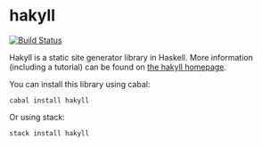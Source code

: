 # hakyll

[![Build Status](https://img.shields.io/travis/jaspervdj/hakyll.svg)](http://travis-ci.org/jaspervdj/hakyll)

Hakyll is a static site generator library in Haskell. More information
(including a tutorial) can be found on
[the hakyll homepage](http://jaspervdj.be/hakyll).

You can install this library using cabal:

    cabal install hakyll

Or using stack:

    stack install hakyll
